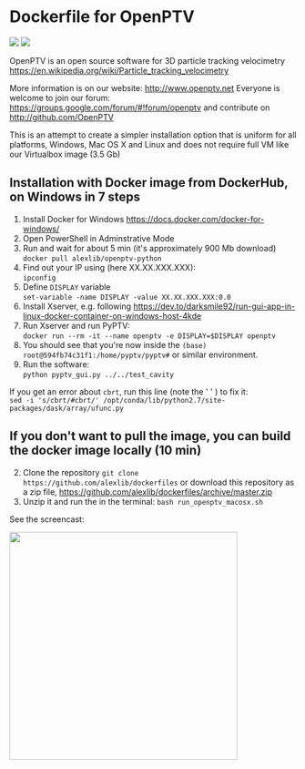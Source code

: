 # Dockerfile for OpenPTV

[![](https://images.microbadger.com/badges/image/alexlib/openptv-python.svg)](https://microbadger.com/images/alexlib/openptv-python "Get your own image badge on microbadger.com")
[![](https://images.microbadger.com/badges/version/alexlib/openptv-python.svg)](https://microbadger.com/images/alexlib/openptv-python "Get your own version badge on microbadger.com")

OpenPTV is an open source software for 3D particle tracking velocimetry https://en.wikipedia.org/wiki/Particle_tracking_velocimetry

More information is on our website:  http://www.openptv.net Everyone is welcome to join our forum: https://groups.google.com/forum/#!forum/openptv and contribute on http://github.com/OpenPTV

This is an attempt to create a simpler installation option that is uniform for all platforms, Windows, Mac OS X and Linux and does
not require full VM like our Virtualbox image (3.5 Gb)


## Installation with Docker image from DockerHub, on Windows in 7 steps
1. Install Docker for Windows https://docs.docker.com/docker-for-windows/
2. Open PowerShell in Adminstrative Mode
3. Run and wait for about 5 min (it's approximately 900 Mb download)  
       `docker pull alexlib/openptv-python`
4. Find out your IP using (here XX.XX.XXX.XXX):  
       `ipconfig`
5. Define `DISPLAY` variable  
       `set-variable -name DISPLAY -value XX.XX.XXX.XXX:0.0`  
6. Install Xserver, e.g. following https://dev.to/darksmile92/run-gui-app-in-linux-docker-container-on-windows-host-4kde
5. Run Xserver and run PyPTV:  
       `docker run --rm -it --name openptv -e DISPLAY=$DISPLAY openptv`  
6. You should see that you're now inside the `(base) root@594fb74c31f1:/home/pyptv/pyptv#` or similar environment.  
7. Run the software:  
       `python pyptv_gui.py ../../test_cavity`
       
If you get an error about `cbrt`, run this line (note the ' ' ) to fix it:     
        `sed -i 's/cbrt/#cbrt/' /opt/conda/lib/python2.7/site-packages/dask/array/ufunc.py`

 

## If you don't want to pull the image, you can build the docker image locally (10 min)
2. Clone the repository `git clone https://github.com/alexlib/dockerfiles` or download this repository as a zip file, https://github.com/alexlib/dockerfiles/archive/master.zip
3. Unzip it and run the in the terminal: `bash run_openptv_macosx.sh`

See the screencast:

<img src="https://github.com/alexlib/gifs/blob/master/screencast_dockerfile.gif" width="400" />


